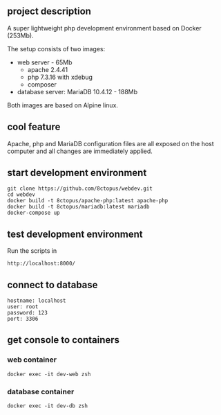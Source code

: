 ## project description

A super lightweight php development environment based on Docker (253Mb).

The setup consists of two images:
- web server - 65Mb
    - apache 2.4.41
    - php 7.3.16 with xdebug
    - composer
- database server: MariaDB 10.4.12 - 188Mb

Both images are based on Alpine linux.

## cool feature

Apache, php and MariaDB configuration files are all exposed on the host computer and all changes are immediately applied.

## start development environment

    git clone https://github.com/8ctopus/webdev.git
    cd webdev
    docker build -t 8ctopus/apache-php:latest apache-php
    docker build -t 8ctopus/mariadb:latest mariadb
    docker-compose up

## test development environment

Run the scripts in

    http://localhost:8000/

## connect to database

    hostname: localhost
    user: root
    password: 123
    port: 3306

## get console to containers

### web container
    docker exec -it dev-web zsh

### database container
    docker exec -it dev-db zsh
